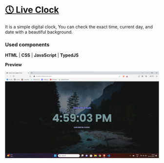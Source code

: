 # <a href="https://ninja-vikash.github.io/Live-Clock/" >🕔 Live Clock</a>

It is a simple digital clock, You can check the exact time, current day, and date with a beautiful background.


### Used components 
**HTML** | **CSS** | **JavaScript** | **TypedJS**

**Preview**

![Preview](https://github.com/Ninja-Vikash/Assets/blob/main/LiveClock/LiveClock-Main.png)
